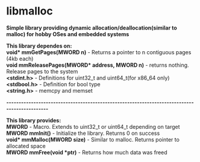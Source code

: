 # libmalloc
<b>Simple library providing dynamic allocation/deallocation(similar to malloc) for hobby OSes and embedded systems</b>

<b>This library dependes on:</b><br>
<b>void* mmGetPages(MWORD n)</b> - Returns a pointer to n contiguous pages (4kb each)<br>
<b>void mmReleasePages(MWORD* address, MWORD n)</b> - returns nothing. Release pages to the system<br>
<b><stdint.h></b> - Definitions for uint32_t and uint64_t(for x86_64 only)<br>
<b><stdbool.h></b> - Definition for bool type<br>
<b><string.h></b> - memcpy and memset<br>

<b>---------------------------------------------------------------------------------------------</b><br>

<b>This library provides:</b><br>
<b>MWORD</b> - Macro. Extends to uint32_t or uint64_t depending on target<br>
<b>MWORD mmInit()</b> - Initialize the library. Returns 0 on success<br>
<b>void* mmMalloc(MWORD size)</b> - Similar to malloc. Returns pointer to allocated space<br>
<b>MWORD mmFree(void *ptr)</b> - Returns how much data was freed<br>



